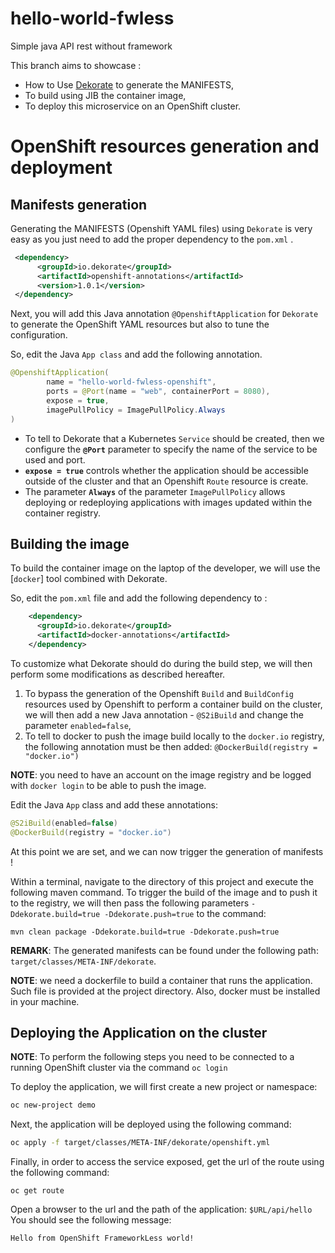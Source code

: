 # hello-world-fwless
Simple java API rest without framework

This branch aims to showcase :
- How to Use [Dekorate](https://github.com/dekorateio/dekorate) to generate the MANIFESTS,
- To build using JIB the container image,
- To deploy this microservice on an OpenShift cluster.

# OpenShift resources generation and deployment
## Manifests generation

Generating the MANIFESTS (Openshift YAML files) using `Dekorate` is very easy as 
you just need to add the proper dependency to the `pom.xml` .

```xml
 <dependency>
      <groupId>io.dekorate</groupId>
      <artifactId>openshift-annotations</artifactId>
      <version>1.0.1</version>
 </dependency>
```

Next, you will add this Java annotation `@OpenshiftApplication` for `Dekorate` to generate the OpenShift YAML resources
but also to tune the configuration.

So, edit the Java `App class` and add the following annotation.

```java
@OpenshiftApplication(
        name = "hello-world-fwless-openshift",        
        ports = @Port(name = "web", containerPort = 8080),  
        expose = true, 
        imagePullPolicy = ImagePullPolicy.Always 
)
```
- To tell to Dekorate that a Kubernetes `Service` should be created, then we configure the **`@Port`** parameter to specify the name of the service to be used and port.
- **`expose = true`** controls whether the application should be accessible outside of the cluster and that an Openshift `Route` resource is create.
- The parameter **`Always`** of the parameter `ImagePullPolicy` allows deploying or redeploying applications with images updated within the container registry.

## Building the image

To build the container image on the laptop of the developer, we will use the [`docker`] tool combined with Dekorate.

So, edit the `pom.xml` file and add the following dependency to :

```xml
    <dependency>
      <groupId>io.dekorate</groupId>
      <artifactId>docker-annotations</artifactId>
    </dependency>
```

To customize what Dekorate should do during the build step, we will then perform some modifications as described hereafter.

1. To bypass the generation of the Openshift `Build` and `BuildConfig` resources used by Openshift to perform a container build on the cluster, we will then add a new Java annotation - `@S2iBuild` and change the parameter `enabled=false`,
2. To tell to docker to push the image build locally to the `docker.io` registry, the following annotation must be then added: `@DockerBuild(registry = "docker.io")`

**NOTE**: you need to have an account on the image registry and be logged with `docker login` to be able to push the image.

Edit the Java `App` class and add these annotations:

```java
@S2iBuild(enabled=false)
@DockerBuild(registry = "docker.io")
```

At this point we are set, and we can now trigger the generation of manifests !

Within a terminal, navigate to the directory of this project and execute the following maven command.
To trigger the build of the image and to push it to the registry, we will then pass the following parameters `-Ddekorate.build=true -Ddekorate.push=true` to the command:

```
mvn clean package -Ddekorate.build=true -Ddekorate.push=true
```

**REMARK**: The generated manifests can be found under the following path: `target/classes/META-INF/dekorate`.

**NOTE**: we need a dockerfile to build a container that runs the application. Such file is provided at the project directory. Also, docker must be installed in your machine.

## Deploying the Application on the cluster

**NOTE**: To perform the following steps you need to be connected to a running OpenShift cluster via the command `oc login`

To deploy the application, we will first create a new project or namespace: 
```bash
oc new-project demo
```

Next, the application will be deployed using the following command:
```bash
oc apply -f target/classes/META-INF/dekorate/openshift.yml
```

Finally, in order to access the service exposed, get the url of the route using the following command:

```
oc get route
```

Open a browser to the url and the path of the application: `$URL/api/hello`
You should see the following message:

`Hello from OpenShift FrameworkLess world!`